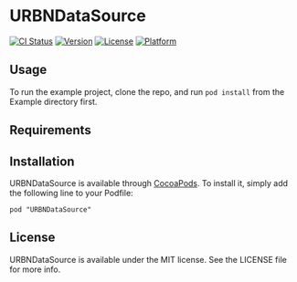 # URBNDataSource

[![CI Status](http://img.shields.io/travis/urbn/URBNDataSource.svg?style=flat)](https://travis-ci.org/urbn/URBNDataSource)
[![Version](https://img.shields.io/cocoapods/v/URBNDataSource.svg?style=flat)](http://cocoadocs.org/docsets/URBNDataSource)
[![License](https://img.shields.io/cocoapods/l/URBNDataSource.svg?style=flat)](http://cocoadocs.org/docsets/URBNDataSource)
[![Platform](https://img.shields.io/cocoapods/p/URBNDataSource.svg?style=flat)](http://cocoadocs.org/docsets/URBNDataSource)

## Usage

To run the example project, clone the repo, and run `pod install` from the Example directory first.

## Requirements

## Installation

URBNDataSource is available through [CocoaPods](http://cocoapods.org). To install
it, simply add the following line to your Podfile:

    pod "URBNDataSource"

## License

URBNDataSource is available under the MIT license. See the LICENSE file for more info.

